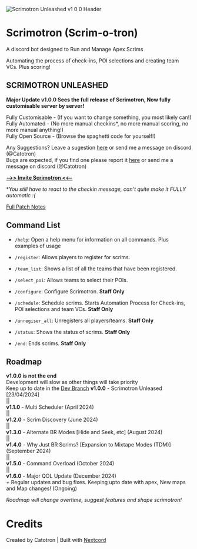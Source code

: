 ![Scrimotron Unleashed v1 0 0 Header](https://github.com/CatotronExists/Scrimotron/assets/101963814/1324ebb8-a4c7-4cef-89c9-69fbb2f5348d)
# Scrimotron (Scrim-o-tron)
A discord bot designed to Run and Manage Apex Scrims

Automating the process of check-ins, POI selections and creating team VCs. Plus scoring!

## SCRIMOTRON UNLEASHED
**Major Update v1.0.0 Sees the full release of Scrimotron, Now fully customisable server by server!**

Fully Customisable - (If you want to change something, you most likely can!)\
Fully Automated - (No more manual checkins*, no more manual scoring, no more manual anything!)\
Fully Open Source - (Browse the spaghetti code for yourself!)

Any Suggestions? Leave a sugestion [here](https://github.com/CatotronExists/Scrimotron/issues/new?assignees=&labels=&projects=&template=feature_request.md&title=%5BSuggestion%5D) or send me a message on discord (@Catotron)\
Bugs are expected, if you find one please report it [here](https://github.com/CatotronExists/Scrimotron/issues/new?assignees=&labels=&projects=&template=bug_report.md&title=%5BBug%5D) or send me a message on discord (@Catotron)

[**-->> Invite Scrimotron <<--**](https://discord.com/oauth2/authorize?client_id=1165565006763536445&permissions=8&scope=bot+applications.commands)

**You still have to react to the checkin message, can't quite make it FULLY automatic :(*

[Full Patch Notes](https://github.com/CatotronExists/Scrimotron/releases/tag/v1.0.0)

## Command List
- `/help`: Open a help menu for information on all commands. Plus examples of usage
- `/register`: Allows players to register for scrims.
- `/team_list`: Shows a list of all the teams that have been registered.
- `/select_poi`: Allows teams to select their POIs.

- `/configure`: Configure Scrimotron. **Staff Only**
- `/schedule`: Schedule scrims. Starts Automation Process for Check-ins, POI selections and team VCs. **Staff Only**
- `/unregiser_all`: Unregisters all players/teams. **Staff Only**
- `/status`: Shows the status of scrims. **Staff Only**
- `/end`: Ends scrims. **Staff Only**

## Roadmap
**v1.0.0 is not the end**\
Development will slow as other things will take priority\
Keep up to date in the [Dev Branch](https://github.com/CatotronExists/Scrimotron/tree/dev)
**v1.0.0** - Scrimotron Unleased [23/04/2024]\
||\
**v1.1.0** - Multi Scheduler (April 2024)\
||\
**v1.2.0** - Scrim Discovery (June 2024)\
||\
**v1.3.0** - Alternate BR Modes [Hide and Seek, etc] (August 2024)\
||\
**v1.4.0** - Why Just BR Scrims? [Expansion to Mixtape Modes (TDM)] (September 2024)\
||\
**v1.5.0** - Command Overload (October 2024)\
||\
**v1.6.0** - Major QOL Update (December 2024)\
\+ Regular updates and bug fixes. Keeping upto date with apex, New maps and Map changes! (Ongoing)

*Roadmap will change overtime, suggest features and shape scrimotron!*

# Credits
Created by Catotron | Built with [Nextcord](https://github.com/nextcord/nextcord)